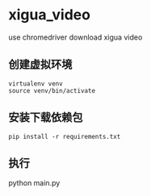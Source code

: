 # xigua_video
use chromedriver download xigua video

## 创建虚拟环境

```
virtualenv venv
source venv/bin/activate
```

## 安装下载依赖包

```
pip install -r requirements.txt
```

## 执行

python main.py
